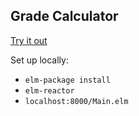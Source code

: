 ## Grade Calculator

[Try it out](https://tommyzli.github.io/grade-calculator/)

Set up locally:
 - `elm-package install`
 - `elm-reactor`
 - `localhost:8000/Main.elm`
